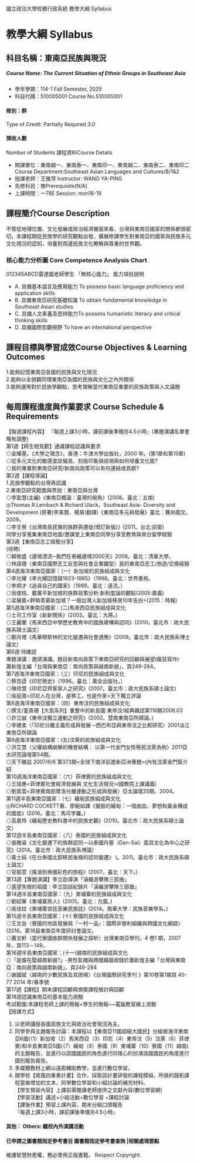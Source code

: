 國立政治大學校務行政系統 教學大綱 Syllabus
# 教學大綱 Syllabus
##  科目名稱：東南亞民族與現況
#####  Course Name: The Current Situation of Ethnic Groups in Southeast Asia
  * 學年學期：114-1 Fall Semester, 2025 
  * 科目代碼：510005001 Course No.510005001
#### 修別：群
Type of Credit: Partially Required 
_3.0_
#### 預收人數
Number of Students
課程資料Course Details
  * 開課單位：東南越一、東南泰一、東南印一、東南越二、東南泰二、東南印二 Course Department:Southeast Asian Languages and Cultures/B/1&2 
  * 授課老師：王雅萍 Instructor: WANG YA-PING 
  * 先修科目：無Prerequisite(N/A)
  * 上課時間：一78E Session: mon16-19
##  課程簡介Course Description
不管從地理位置、文化發展或政治經濟層面來看，台灣與東南亞國家的關係都很密切，本課程期從民族學的研究觀點出發，擴展修課學生對東南亞的國家與民族多元文化現況的認知，培養對周邊民族文化瞭解與尊重的世界觀。
###  核心能力分析圖 Core Competence Analysis Chart
012345ABCD雷達圖老師學生
「無核心能力」 
能力項目說明
  * A. 具備基本語言及應用能力 To possess basic language proficiency and application skills
  * B. 具備東南亞研究基礎知識 To obtain fundamental knowledge in Southeast Asian studies
  * C. 具備人文素養及思辨能力To possess humanistic literacy and critical thinking skills
  * D. 具備國際宏觀視野 To have an international perspective
##  課程目標與學習成效Course Objectives & Learning Outcomes 
1.能夠記憶東南亞各國的民族與文化現況   
2.能夠以全貌觀同理東南亞各國的民族與文化之內外關係   
3.能夠運用對於民族學觀點，思考理解當代東南亞重要的民族政策與人文議題
##  每周課程進度與作業要求 Course Schedule & Requirements
【每週課程內容】 『每週上課3小時，課前課後準備另4.5小時』(專題演講名單會略有調整)  
第1週【師生相見歡】通識課程認識與要求  
◎金耀基，《大學之理念》，香港：牛津大學出版社，2000 年。(第1章和第15章)  
◎從多元文化的敏感度談偏見、刻版印象與歧視與如何培養文化能?  
◎我的專業對東南亞研究/新南向政策可以有何連結或貢獻?  
第2週【課程導論】  
1.民族學觀點的台灣再認識  
2.東南亞研究範圍與界說：東南亞與台灣  
◎李盈慧(主編)《東南亞概論：臺灣的視角》(2008。臺北：五南)  
◎Thomas R.Leinbach & Richard Ulack，Southeast Asia- Diversity and Development (原著)李美賢、楊昊(翻譯)《東南亞多元與發展》臺北：賽尚圖文。2009。  
◎李壬癸《台灣南島民族的族群與遷徙(增訂新版)》(2011。台北:前衛)  
同學分享蒐集東南亞地圖/邀課堂上東南亞同學分享受教育與來台留學經驗  
第3週【東南亞志工經驗分享】  
(待聘)  
◎賴樹盛《邊境漂流─我們在泰緬邊境2000天》2008。臺北：清華大學。  
◎林語珊〈東南亞國際志工反思與社會企業雛型〉我的東南亞志工/旅遊/交換經驗  
第4週海洋東南亞國家：（一）新加坡的民族組成與文化  
◎李光耀《李光耀回憶錄1923-1965》（1998。臺北：世界書局。  
◎李炯才《追尋自己的國家》（1989。臺北：遠流。）  
◎翁俊桔、戴萬平新加坡的族群政策分析:新制度論的觀點(2005:嘉義)  
◎梁展嘉<幹嘛羨慕新加坡？一個台灣人新加坡移居10年告白>(2015：時報)  
第5週海洋東南亞國家：(二)馬來西亞民族組成與文化  
◎土司工作室《新新關係》(2002。臺北：大將。)  
◎王麗蘭《馬來西亞中學歷史教育中的國族建構與認同》(2010。臺北市：政大民族系碩士論文）  
◎鄭月裡《馬華穆斯林的文化變遷與社會適應》(2009。臺北市：政大民族系博士論文）  
第6週 待確認  
專題演講：邀請演講。題目新南向政策下東南亞研究的回顧與展望(瘋狂寫作)  
蕭新煌主編「台灣與東南亞：南向政策與越南新娘」，頁249-284。  
第7週海洋東南亞國家：（三）印尼的民族組成與文化  
◎蔡百詮《印尼簡史》（1996。臺北：萬全出版社。）  
◎陳欣慧《印尼亞齊客家人之研究》(2007。臺北市：政大民族系碩士論文)  
◎吳庭寬<印尼人在台灣，是移工，也是作家>天下獨立評論  
第8週海洋東南亞國家：（四）東帝汶的民族組成與文化  
◎撰文/童貴珊【大島系列】重整中的新島國 東帝汶/經典雜誌第116期2008.03  
◎許立誠《東帝汶獨立運動之研究》(2002。暨南東南亞所碩論。)  
◎李建柔〈「印尼分離主義形成與發展 ─西巴布亞與東帝汶之比較研究〉2001淡江東南亞所碩論  
第9週海洋東南亞國家：(五)汶萊的民族組成與文化  
◎洪艾慧〈父權結構崩解的機會結構： 以第一代金門女性移民汶萊為例〉2011亞太研究論壇第54期。  
◎天下雜誌 2007/6/6 第373期<全球下南洋前進新亞洲專題>(內有汶萊金門幫介紹  
第10週海洋東南亞國家：（六）菲律賓的民族組成與文化  
◎王瑞惠<菲律賓社會經濟發展與 文化生活現況>(國教院上課講義)  
◎劉青雲<菲律賓南部摩洛分離運動之形成與發展〉亞太論壇25期。2004。  
第11週半島東南亞國家：（七）緬甸民族組成與文化  
◎RICHARD COCKETT著、廖婉如譯《變臉的緬甸：一個由血、夢想和黃金構成的國度》(2016。臺北：馬可孛羅。)  
◎高嘉玲《緬甸歷史教科書中的民族史觀》(2010。臺北市：政大民族系碩士論文）  
第12週半島東南亞國家：（八）泰國的民族組成與文化  
◎張雅粱《文化變遷下的族群認同—以泰國丹塞（Dan-Sai）面具文化為中心之研究》(2014。臺北市：政大民族系博論）  
◎黃士純《在台泰國北部移民後裔的認同變遷》 (。2011。臺北市：政大民族系碩士論文）  
◎官振萱《搖滾到泰國彩色的旅程》(2007。臺北：天下。)  
第13週【專題演講】李立劭導演「滇緬游擊隊三部曲」  
◎遙望失根的祖國：李立劭談紀錄片「滇緬游擊隊三部曲」  
第14週半島東南亞國家：（九）柬埔寨的民族組成與文化  
◎劉紹華《柬埔寨旅人》(2005。臺北：允晨。)  
◎吳佳妏《柬埔寨宮廷音樂民族誌》(2014。南華大學：民族音樂學系。)  
第15週半島東南亞國家：(十) 寮國的民族組成與文化  
◎王文岳〈寮國的地區發展與『一村一品』：國際非營利組織與跨國文化網路〉(2016。第16屆東南亞年度研討會論文。  
◎蕭文軒〈當代寮國族群關係發展之探析〉台灣東南亞學刊，4 卷1 期，2007 年，頁113－149。  
第16週半島東南亞國家：(十一)越南的民族組成與文化  
◎「是誰在娶越南新娘?」-男性氣魄與跨國婚姻收錄於蕭新煌主編「台灣與東南亞：南向政策與越南新娘」，頁249-284  
◎謝國斌〈越南的少數民族及其困境〉《台灣國際研究季刊 》第10卷第1期頁 45-77 2014 年/春季號  
第17週【課程】期末課程回顧與頒獎課程檢討與回顧  
第18週認識東南亞的基本能力測驗  
考試範圍:本課程老師上課的簡報+學生的簡報~~電腦教室線上測驗  
【授課方式】  
1. 以老師講授各國民族文化與政治社會現況為主。  
2. 同學參與主題報告討論：本課程以【東南亞11國超級大國民】分組做海洋東南亞6國(（1）新加坡（2）馬來西亞（3）印尼（4）東帝汶（5）汶萊（6）菲律賓)和半島東南亞5國(（7）緬甸（8）泰國（9）柬埔寨（10）寮國（11）越南)的主題報告，並進行以該國國民的角色進行同理心的扮演該國國民的角度進行國別報告報告。  
3. 多媒體教材上網以遠距輔助教學，並進行數位學習。  
4. 跟學校【南風四重奏計畫】合作，採取該計畫研發的課程模組，所做的錄影課程當做增加的文本，同學數位學習和小組討論的補充材料。  
【學生預習內容】上課前需閱讀老師提供之文獻內容(數位學習網)  
【學習活動】講述+小組活動+數位學習 +課程討論  
【課後作業】預習上課內容、期末分組口頭報告  
『每週上課3小時，課前課後準備另4.5小時』
####  其他： Others: 聽校內外演講活動 
####  已申請之圖書館指定參考書目  圖書館指定參考書查詢 |相關處理要點
維護智慧財產權，務必使用正版書籍。 Respect Copyright.